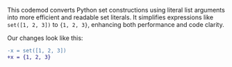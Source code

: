 This codemod converts Python set constructions using literal list arguments into more efficient and readable set literals. It simplifies expressions like `set([1, 2, 3])` to `{1, 2, 3}`, enhancing both performance and code clarity.

Our changes look like this:
```diff
-x = set([1, 2, 3])
+x = {1, 2, 3}
```
